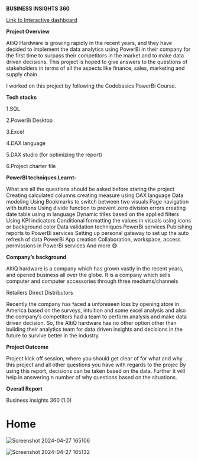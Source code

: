 **BUSINESS INSIGHTS 360**

[Link to Interactive dashboard](https://www.novypro.com/project/atliq-hardware-business-insights-360-)


**Project Overview**

AtliQ Hardware is growing rapidly in the recent years, and they have decided to implement the data analytics using PowerBi in their company for the first time to surpass their competitors in the market and to make data driven decisions. This project is hoped to give answers to the questions of stakeholders in terms of all the aspects like finance, sales, marketing and supply chain.

I worked on this project by following the Codebasics PowerBi Course.

**Tech stacks**

1.SQL

2.PowerBi Desktop

3.Excel

4.DAX language

5.DAX studio (for optimizing the report)

6.Project charter file


  **PowerBI techniques Learnt-**

What are all the questions should be asked before staring the project
Creating calculated columns
creating measure using DAX language
Data modeling
Using Bookmarks to switch between two visuals
Page navigation with buttons
Using divide function to prevent zero division errors
creating date table using m language
Dynamic titles based on the applied filters
Using KPI indicators
Conditional formatting the values in visuals using icons or background color
Data validation techniques
PowerBi services
Publishing reports to PowerBi services
Setting up personal gateway to set up the auto refresh of data
PowerBi App creation
Collaboration, workspace, access permissions in PowerBi services
And more 😅


**Company’s background**

AltiQ hardware is a company which has grown vastly in the recent years, and opened business all over the globe. It is a company which sells computer and computer accessories through three mediums/channels

Retailers
Direct
Distributors

Recently the company has faced a unforeseen loss by opening store in America based on the surveys, intuition and some excel analysis and also the company’s competitors had a team to perform analysis and make data driven decision. So, the AltiQ hardware has no other option other than building their analytics team for data driven insights and decisions in the future to survive better in the industry.

**Project Outcome**

Project kick off session, where you should get clear of for what and why this project and all other questions you have with regards to the projec
By using this report, decisions can be taken based on the data. Further it will help in answering n number of why questions based on the situations.


                                                               
**Overall Report**


Business insights 360 (1.0)


# Home
![Screenshot 2024-04-27 165106](https://github.com/mallela-sridhar-reddy/business-insights-360/assets/115725595/7331dc6d-f23e-47b4-929b-2cd7673fd850)


![Screenshot 2024-04-27 165132](https://github.com/mallela-sridhar-reddy/business-insights-360/assets/115725595/faef09d7-86e6-4fe4-b97e-cbc901df9879)






